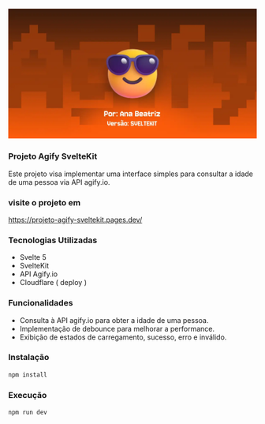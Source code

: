 ![Projeto Agify](static/images/thumb-sveltekit.webp)

### Projeto Agify SvelteKit

Este projeto visa implementar uma interface simples para consultar a idade de uma pessoa via API agify.io.

### visite o projeto em 

https://projeto-agify-sveltekit.pages.dev/

### Tecnologias Utilizadas

- Svelte 5
- SvelteKit
- API Agify.io
- Cloudflare ( deploy )

### Funcionalidades

- Consulta à API agify.io para obter a idade de uma pessoa.
- Implementação de debounce para melhorar a performance.
- Exibição de estados de carregamento, sucesso, erro e inválido.


### Instalação

```bash
npm install
```

### Execução

```bash
npm run dev
```


